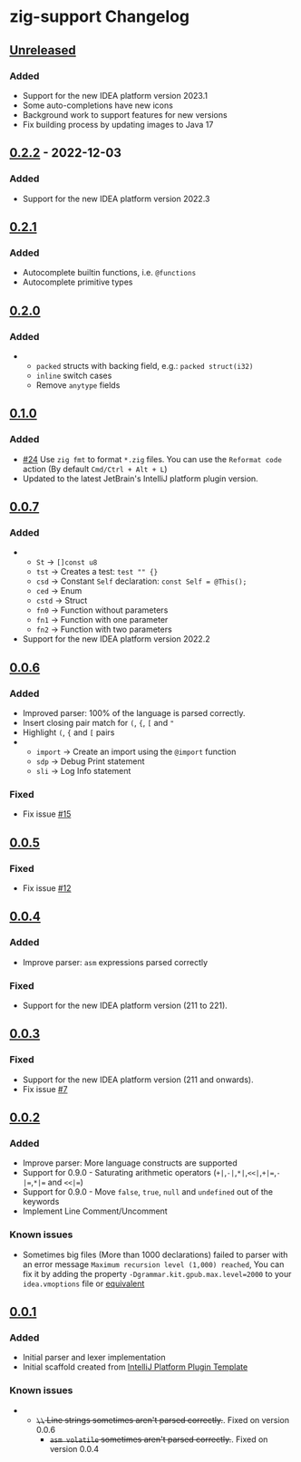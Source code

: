 <!-- Keep a Changelog guide -> https://keepachangelog.com -->

# zig-support Changelog

## [Unreleased]
### Added
- Support for the new IDEA platform version 2023.1
- Some auto-completions have new icons
- Background work to support features for new versions
- Fix building process by updating images to Java 17
## [0.2.2] - 2022-12-03

### Added
- Support for the new IDEA platform version 2022.3

## [0.2.1]

### Added
- Autocomplete builtin functions, i.e. `@functions`
- Autocomplete primitive types

## [0.2.0]

### Added
- - `packed` structs with backing field, e.g.: `packed struct(i32)`
  - `inline` switch cases
  - Remove `anytype` fields

## [0.1.0]

### Added
- [#24](https://github.com/MarioAriasC/zig-support/issues/24) Use `zig fmt` to format `*.zig` files. You can use
  the `Reformat code` action (By default `Cmd/Ctrl + Alt + L`)
- Updated to the latest JetBrain's IntelliJ platform plugin version.

## [0.0.7]

### Added
- - `St` -> `[]const u8`
  - `tst` -> Creates a test: `test "" {}`
  - `csd` -> Constant `Self` declaration: `const Self = @This();`
  - `ced` -> Enum
  - `cstd` -> Struct
  - `fn0` -> Function without parameters
  - `fn1` -> Function with one parameter
  - `fn2` -> Function with two parameters
- Support for the new IDEA platform version 2022.2

## [0.0.6]

### Added
- Improved parser: 100% of the language is parsed correctly.
- Insert closing pair match for `(`, `{`, `[` and `"`
- Highlight `(`, `{` and `[` pairs
- - `import` -> Create an import using the `@import` function
  - `sdp` -> Debug Print statement
  - `sli` -> Log Info statement

### Fixed
- Fix issue [#15](https://github.com/MarioAriasC/zig-support/issues/15)

## [0.0.5]

### Fixed
- Fix issue [#12](https://github.com/MarioAriasC/zig-support/issues/12)

## [0.0.4]

### Added
- Improve parser: `asm` expressions parsed correctly

### Fixed
- Support for the new IDEA platform version (211 to 221).

## [0.0.3]

### Fixed
- Support for the new IDEA platform version (211 and onwards).
- Fix issue [#7](https://github.com/MarioAriasC/zig-support/issues/7)

## [0.0.2]

### Added
- Improve parser: More language constructs are supported
- Support for 0.9.0 - Saturating arithmetic operators (`+|`,`-|`,`*|`,`<<|`,`+|=`,`-|=`,`*|=` and `<<|=`)
- Support for 0.9.0 - Move `false`, `true`, `null` and `undefined` out of the keywords
- Implement Line Comment/Uncomment

### Known issues
- Sometimes big files (More than 1000 declarations) failed to parser with an error
  message `Maximum recursion level (1,000) reached`, You can fix it by adding the
  property `-Dgrammar.kit.gpub.max.level=2000` to your `idea.vmoptions` file or [equivalent](https://www.jetbrains.com/help/idea/tuning-the-ide.html)

## [0.0.1]

### Added
- Initial parser and lexer implementation
- Initial scaffold created
  from [IntelliJ Platform Plugin Template](https://github.com/JetBrains/intellij-platform-plugin-template)

### Known issues
- - ~~`\\` Line strings sometimes aren't parsed correctly.~~. Fixed on version 0.0.6 
    - ~~`asm volatile` sometimes aren't parsed correctly.~~. Fixed on version 0.0.4

[Unreleased]: https://github.com/MarioAriasC/zig-support/compare/v0.2.2...HEAD
[0.2.2]: https://github.com/MarioAriasC/zig-support/compare/v0.2.1...v0.2.2
[0.2.1]: https://github.com/MarioAriasC/zig-support/compare/v0.2.0...v0.2.1
[0.2.0]: https://github.com/MarioAriasC/zig-support/compare/v0.1.0...v0.2.0
[0.1.0]: https://github.com/MarioAriasC/zig-support/compare/v0.0.7...v0.1.0
[0.0.7]: https://github.com/MarioAriasC/zig-support/compare/v0.0.6...v0.0.7
[0.0.6]: https://github.com/MarioAriasC/zig-support/compare/v0.0.5...v0.0.6
[0.0.5]: https://github.com/MarioAriasC/zig-support/compare/v0.0.4...v0.0.5
[0.0.4]: https://github.com/MarioAriasC/zig-support/compare/v0.0.3...v0.0.4
[0.0.3]: https://github.com/MarioAriasC/zig-support/compare/v0.0.2...v0.0.3
[0.0.2]: https://github.com/MarioAriasC/zig-support/compare/v0.0.1...v0.0.2
[0.0.1]: https://github.com/MarioAriasC/zig-support/commits/v0.0.1
